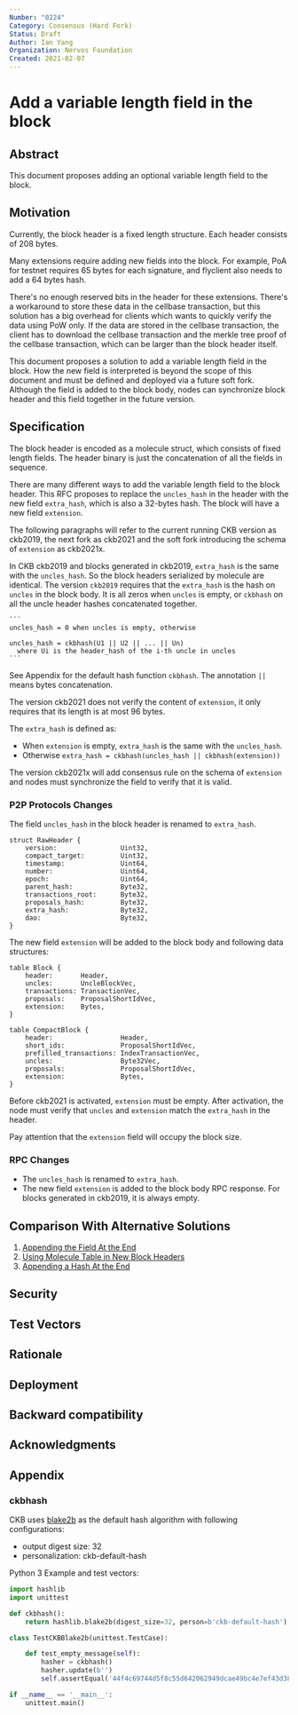 ```yaml
---
Number: "0224"
Category: Consensus (Hard Fork)
Status: Draft
Author: Ian Yang
Organization: Nervos Foundation
Created: 2021-02-07
---
```


# Add a variable length field in the block

## Abstract

This document proposes adding an optional variable length field to the block.

## Motivation

Currently, the block header is a fixed length structure. Each header consists of 208 bytes.

Many extensions require adding new fields into the block. For example, PoA for testnet requires 65 bytes for each signature, and flyclient also needs to add a 64 bytes hash.

There's no enough reserved bits in the header for these extensions. There's a workaround to store these data in the cellbase transaction, but this solution has a big overhead for clients which wants to quickly verify the data using PoW only. If the data are stored in the cellbase transaction, the client has to download the cellbase transaction and the merkle tree proof of the cellbase transaction, which can be larger than the block header itself.

This document proposes a solution to add a variable length field in the block. How the new field is interpreted is beyond the scope of this document and must be defined and deployed via a future soft fork. Although the field is added to the block body, nodes can synchronize block header and this field together in the future version.

## Specification

The block header is encoded as a molecule struct, which consists of fixed length fields. The header binary is just the concatenation of all the fields in sequence.

There are many different ways to add the variable length field to the block header. This RFC proposes to replace the `uncles_hash` in the header with the new field `extra_hash`, which is also a 32-bytes hash. The block will have a new field `extension`.

The following paragraphs will refer to the current running CKB version as ckb2019, the next fork as ckb2021 and the soft fork introducing the schema of `extension` as ckb2021x.

In CKB ckb2019 and blocks generated in ckb2019, `extra_hash` is the same with the `uncles_hash`. So the block headers serialized by molecule are identical. The version `ckb2019` requires that the `extra_hash` is the hash on `uncles` in the block body. It is all zeros when `uncles` is empty, or `ckbhash` on all the uncle header hashes concatenated together.

    ```
    uncles_hash = 0 when uncles is empty, otherwise

    uncles_hash = ckbhash(U1 || U2 || ... || Un)
      where Ui is the header_hash of the i-th uncle in uncles
    ```

See Appendix for the default hash function `ckbhash`. The annotation `||` means bytes concatenation.

The version ckb2021 does not verify the content of `extension`, it only requires that its length is at most 96 bytes.

The `extra_hash` is defined as:

* When `extension` is empty, `extra_hash` is the same with the `uncles_hash`.
* Otherwise `extra_hash = ckbhash(uncles_hash || ckbhash(extension))`

The version ckb2021x will add consensus rule on the schema of `extension` and nodes must synchronize the field to verify that it is valid.

### P2P Protocols Changes

The field `uncles_hash` in the block header is renamed to `extra_hash`.

```
struct RawHeader {
    version:                Uint32,
    compact_target:         Uint32,
    timestamp:              Uint64,
    number:                 Uint64,
    epoch:                  Uint64,
    parent_hash:            Byte32,
    transactions_root:      Byte32,
    proposals_hash:         Byte32,
    extra_hash:             Byte32,
    dao:                    Byte32,
}
```

The new field `extension` will be added to the block body and following data structures:

```
table Block {
    header:       Header,
    uncles:       UncleBlockVec,
    transactions: TransactionVec,
    proposals:    ProposalShortIdVec,
    extension:    Bytes,
}

table CompactBlock {
    header:                 Header,
    short_ids:              ProposalShortIdVec,
    prefilled_transactions: IndexTransactionVec,
    uncles:                 Byte32Vec,
    proposals:              ProposalShortIdVec,
    extension:              Bytes,
}
```

Before ckb2021 is activated, `extension` must be empty. After activation, the node must verify that `uncles` and `extension` match the `extra_hash` in the header.

Pay attention that the `extension` field will occupy the block size.

### RPC Changes

* The `uncles_hash` is renamed to `extra_hash`.
* The new field `extension` is added to the block body RPC response. For blocks generated in ckb2019, it is always empty.

## Comparison With Alternative Solutions

1. [Appending the Field At the End](./1-appending-the-field-at-the-end.md)
2. [Using Molecule Table in New Block Headers](./2-using-molecule-table-in-new-block-headers.md)
3. [Appending a Hash At the End](./3-appending-a-hash-at-the-end.md)

## Security
## Test Vectors
## Rationale
## Deployment
## Backward compatibility
## Acknowledgments

## Appendix

### ckbhash

CKB uses [blake2b](https://blake2.net/blake2.pdf) as the default hash algorithm with following configurations:

- output digest size: 32
- personalization: ckb-default-hash

Python 3 Example and test vectors:

```python
import hashlib
import unittest

def ckbhash():
    return hashlib.blake2b(digest_size=32, person=b'ckb-default-hash')

class TestCKBBlake2b(unittest.TestCase):

    def test_empty_message(self):
        hasher = ckbhash()
        hasher.update(b'')
        self.assertEqual('44f4c69744d5f8c55d642062949dcae49bc4e7ef43d388c5a12f42b5633d163e', hasher.hexdigest())

if __name__ == '__main__':
    unittest.main()
```
